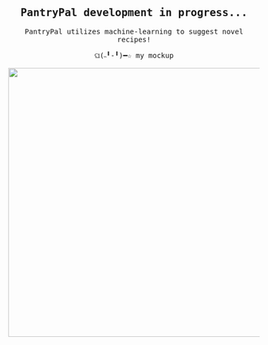 <h2 align="center">
  <samp>PantryPal development in progress...</samp>
</h2>

<p align="center">
  <samp>
    PantryPal utilizes machine-learning to suggest novel recipes!<br><br>
    ଘ(˵╹-╹)━☆ my mockup<br><br>
    <img src="https://i.imgur.com/bmAx8t1.png" width="540px" align="center">
  </samp>
</p>
